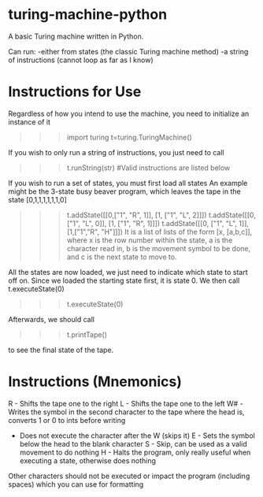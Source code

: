 # turing-machine-python
A basic Turing machine written in Python.

Can run:
  -either from states (the classic Turing machine method)
  -a string of instructions (cannot loop as far as I know)
  
# Instructions for Use
Regardless of how you intend to use the machine, you need to initialize an instance of it
>>> import turing
>>> t=turing.TuringMachine()

If you wish to only run a string of instructions, you just need to call
>>> t.runString(str) #Valid instructions are listed below
  
If you wish to run a set of states, you must first load all states
An example might be the 3-state busy beaver program, which leaves the tape in the state [0,1,1,1,1,1,1,0]

>>> t.addState([[0,["1", "R", 1]], [1, ["1", "L", 2]]])
>>> t.addState([[0, ["1", "L", 0]], [1, ["1", "R", 1]]])
>>> t.addState([[0, ["1", "L", 1]], [1,["1","R", "H"]]])
It is a list of lists of the form [x, [a,b,c]], where x is the row number within the state, a is the character read in, b is the movement symbol to be done, and c is the next state to move to.

All the states are now loaded, we just need to indicate which state to start off on.
Since we loaded the starting state first, it is state 0.
We then call t.executeState(0)

>>> t.executeState(0)

Afterwards, we should call

>>>t.printTape()

to see the final state of the tape.


# Instructions (Mnemonics)

R - Shifts the tape one to the right
L - Shifts the tape one to the left
W# - Writes the symbol in the second character to the tape where the head is, converts 1 or 0 to ints before writing
   - Does not execute the character after the W (skips it)
E - Sets the symbol below the head to the blank character
S - Skip, can be used as a valid movement to do nothing
H - Halts the program, only really useful when executing a state, otherwise does nothing

Other characters should not be executed or impact the program (including spaces) which you can use for formatting

